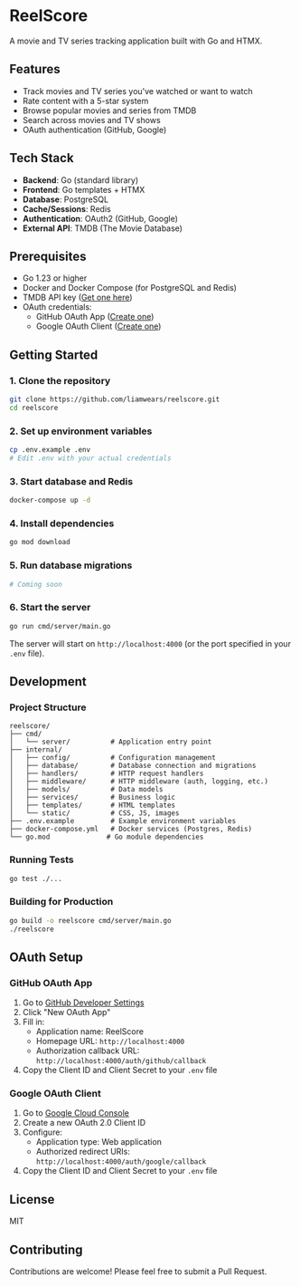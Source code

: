 # ReelScore

A movie and TV series tracking application built with Go and HTMX.

## Features

- Track movies and TV series you've watched or want to watch
- Rate content with a 5-star system
- Browse popular movies and series from TMDB
- Search across movies and TV shows
- OAuth authentication (GitHub, Google)

## Tech Stack

- **Backend**: Go (standard library)
- **Frontend**: Go templates + HTMX
- **Database**: PostgreSQL
- **Cache/Sessions**: Redis
- **Authentication**: OAuth2 (GitHub, Google)
- **External API**: TMDB (The Movie Database)

## Prerequisites

- Go 1.23 or higher
- Docker and Docker Compose (for PostgreSQL and Redis)
- TMDB API key ([Get one here](https://www.themoviedb.org/settings/api))
- OAuth credentials:
  - GitHub OAuth App ([Create one](https://github.com/settings/developers))
  - Google OAuth Client ([Create one](https://console.cloud.google.com/apis/credentials))

## Getting Started

### 1. Clone the repository

```bash
git clone https://github.com/liamwears/reelscore.git
cd reelscore
```

### 2. Set up environment variables

```bash
cp .env.example .env
# Edit .env with your actual credentials
```

### 3. Start database and Redis

```bash
docker-compose up -d
```

### 4. Install dependencies

```bash
go mod download
```

### 5. Run database migrations

```bash
# Coming soon
```

### 6. Start the server

```bash
go run cmd/server/main.go
```

The server will start on `http://localhost:4000` (or the port specified in your `.env` file).

## Development

### Project Structure

```
reelscore/
├── cmd/
│   └── server/          # Application entry point
├── internal/
│   ├── config/          # Configuration management
│   ├── database/        # Database connection and migrations
│   ├── handlers/        # HTTP request handlers
│   ├── middleware/      # HTTP middleware (auth, logging, etc.)
│   ├── models/          # Data models
│   ├── services/        # Business logic
│   ├── templates/       # HTML templates
│   └── static/          # CSS, JS, images
├── .env.example         # Example environment variables
├── docker-compose.yml   # Docker services (Postgres, Redis)
└── go.mod              # Go module dependencies
```

### Running Tests

```bash
go test ./...
```

### Building for Production

```bash
go build -o reelscore cmd/server/main.go
./reelscore
```

## OAuth Setup

### GitHub OAuth App

1. Go to [GitHub Developer Settings](https://github.com/settings/developers)
2. Click "New OAuth App"
3. Fill in:
   - Application name: ReelScore
   - Homepage URL: `http://localhost:4000`
   - Authorization callback URL: `http://localhost:4000/auth/github/callback`
4. Copy the Client ID and Client Secret to your `.env` file

### Google OAuth Client

1. Go to [Google Cloud Console](https://console.cloud.google.com/apis/credentials)
2. Create a new OAuth 2.0 Client ID
3. Configure:
   - Application type: Web application
   - Authorized redirect URIs: `http://localhost:4000/auth/google/callback`
4. Copy the Client ID and Client Secret to your `.env` file

## License

MIT

## Contributing

Contributions are welcome! Please feel free to submit a Pull Request.
